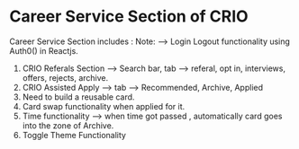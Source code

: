 # Career Service Section of CRIO

Career Service Section includes :
Note: --> Login Logout functionality using Auth0() in Reactjs.
1. CRIO Referals Section --> Search bar, tab --> referal, opt in, interviews, offers, rejects, archive.
2. CRIO Assisted Apply --> tab --> Recommended, Archive, Applied
3. Need to build a reusable card.
4. Card swap functionality when applied for it.
5. Time functionality --> when time got passed , automatically card goes into the zone of Archive.
6. Toggle Theme Functionality


